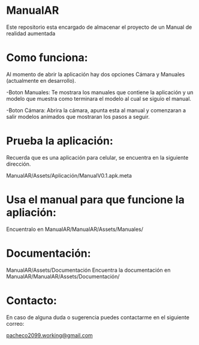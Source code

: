 # ManualAR
Este repositorio esta encargado de almacenar el proyecto de un Manual de realidad aumentada


# Como funciona:
Al momento de abrir la aplicación hay dos opciones Cámara y Manuales (actualmente en desarrollo).

-Boton Manuales: Te mostrara los manuales que contiene la aplicación y un modelo que muestra como terminara el modelo al cual se siguio el manual.

-Boton Cámara: Abrira la cámara, apunta esta al manual y comenzaran a salir modelos animados que mostraran los pasos a seguir.


# Prueba la aplicación:

Recuerda que es una aplicación para celular, se encuentra en la siguiente dirección.

ManualAR/Assets/Aplicación/ManualV0.1.apk.meta

# Usa el manual para que funcione la apliación:

Encuentralo en ManualAR/ManualAR/Assets/Manuales/ 

# Documentación:

ManualAR/Assets/Documentación
Encuentra la documentación en ManualAR/ManualAR/Assets/Documentación/

# Contacto:

En caso de alguna duda o sugerencia puedes contactarme en el siguiente correo:

pacheco2099.working@gmail.com
